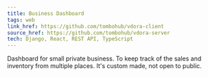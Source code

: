 ```yaml
---
title: Business Dashboard
tags: web
link_href: https://github.com/tombohub/vdora-client
source_href: https://github.com/tombohub/vdora-server
tech: Django, React, REST API, TypeScript
---
```

Dashboard for small private business. To keep track of the sales and inventory from multiple places.
It's custom made, not open to public. 
